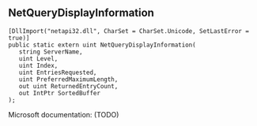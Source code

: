 ## NetQueryDisplayInformation

```
[DllImport("netapi32.dll", CharSet = CharSet.Unicode, SetLastError = true)]
public static extern uint NetQueryDisplayInformation(
   string ServerName,
   uint Level,
   uint Index,
   uint EntriesRequested,
   uint PreferredMaximumLength,
   out uint ReturnedEntryCount,
   out IntPtr SortedBuffer
);
```

Microsoft documentation: (TODO)
